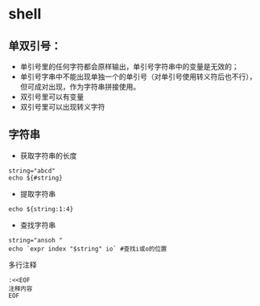 # shell
## 单双引号：
* 单引号里的任何字符都会原样输出，单引号字符串中的变量是无效的；
* 单引号字串中不能出现单独一个的单引号（对单引号使用转义符后也不行），但可成对出现，作为字符串拼接使用。
* 双引号里可以有变量
* 双引号里可以出现转义字符

## 字符串
* 获取字符串的长度
```shell
string="abcd"
echo ${#string}
```
* 提取字符串
```shell
echo ${string:1:4}
```
* 查找字符串
```shell
string="ansoh "
echo `expr index "$string" io` #查找i或o的位置
```
多行注释
```shell
:<<EOF
注释内容
EOF
```